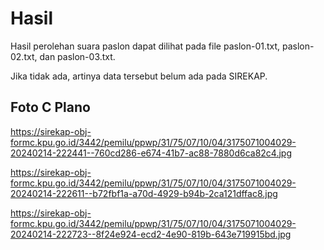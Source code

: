 # Hasil

Hasil perolehan suara paslon dapat dilihat pada file paslon-01.txt, paslon-02.txt, dan paslon-03.txt.

Jika tidak ada, artinya data tersebut belum ada pada SIREKAP.

## Foto C Plano

https://sirekap-obj-formc.kpu.go.id/3442/pemilu/ppwp/31/75/07/10/04/3175071004029-20240214-222441--760cd286-e674-41b7-ac88-7880d6ca82c4.jpg

https://sirekap-obj-formc.kpu.go.id/3442/pemilu/ppwp/31/75/07/10/04/3175071004029-20240214-222611--b72fbf1a-a70d-4929-b94b-2ca121dffac8.jpg

https://sirekap-obj-formc.kpu.go.id/3442/pemilu/ppwp/31/75/07/10/04/3175071004029-20240214-222723--8f24e924-ecd2-4e90-819b-643e719915bd.jpg
